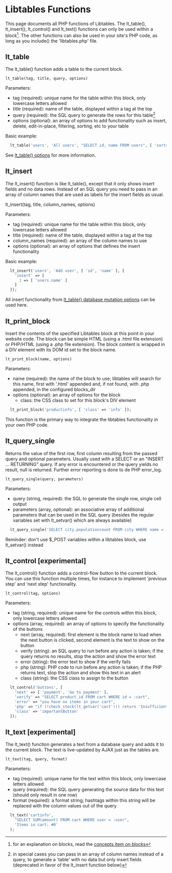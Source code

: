 # Libtables Functions

This page documents all PHP functions of Libtables. The lt_table(), lt_insert(), lt_control()
and lt_text() functions can only be used within a block[^1]. The other functions can also be used
in your site's PHP code, as long as you include() the 'libtables.php' file.

[^1]: for an explanation on blocks, read the [concepts item on blocks](concepts/#blocks)

## lt_table

The lt_table() function adds a table to the current block.

    lt_table(tag, title, query, options)

Parameters:

  * tag (required): unique name for the table within this block, only lowercase letters allowed
  * title (required): name of the table, displayed within a <th> tag at the top
  * query (required): the SQL query to generate the rows for this table[^2]
  * options (optional): an array of options to add functionality such as insert, delete, edit-in-place,
    filtering, sorting, etc to your table

Basic example:
```php
  lt_table('users', 'All users', "SELECT id, name FROM users", [ 'sortable' => true ]);
```

See [lt_table() options](table_options_display/) for more information.

[^2]: in special cases you can pass in an array of column names instead of a query, to generate
a 'table' with no data but only insert fields (deprecated in favor of the lt_insert function below)

## lt_insert

The lt_insert() function is like lt_table(), except that it only shows insert fields and no
data rows. Instead of an SQL query you need to pass in an array of column names that are used
as labels for the insert fields as usual.

lt_insert(tag, title, column_names, options)

Parameters:

* tag (required): unique name for the table within this block, only lowercase letters allowed
* title (required): name of the table, displayed within a <th> tag at the top
* column_names (required): an array of the column names to use
* options (optional): an array of options that defines the insert functionality

Basic example:
```php
  lt_insert('users', 'Add user', [ 'id', 'name' ], [
    'insert' => [
      1 => [ 'users.name' ]
    ]
  ]);
```

All insert functionality from [lt_table() database mutation options](table_options_database/) can be used here.

## lt_print_block

Insert the contents of the specified Libtables block at this point in your website code.
The block can be simple HTML (using a .html file extension) or PHP/HTML (using a .php file
extension). The block content is wrapped in a DIV element with its DOM id set to the block
name.

    lt_print_block(name, options)

Parameters:

  * name (required): the name of the block to use; libtables will search for this name, first
    with '.html' appended and, if not found, with .php appended, in the configured blocks_dir
  * options (optional): an array of options for the block
    * class: the CSS class to set for this block's DIV element

```php
  lt_print_block('productinfo', [ 'class' => 'info' ]);
```

This function is the primary way to integrate the libtables functionality in your own PHP code.

## lt_query_single

Returns the value of the first row, first column resulting from the passed query
and optional parameters. Usually used with a SELECT or an "INSERT ... RETURNING"
query. If any error is encountered or the query yields no result, null is returned. Further error
reporting is done to de PHP error_log.

    lt_query_single(query, parameters)

Parameters:

  * query (string, required): the SQL to generate the single row, single cell output
  * parameters (array, optional): an associative array of additional parameters that can be used
  in the SQL query (besides the regular variables set with lt_setvar() which are always available)

```php
  lt_query_single('SELECT city.populationcount FROM city WHERE name = :name', [ 'name' => $_POST['cityname'] ]);
```

Reminder: don't use $_POST variables within a libtables block, use lt_setvar() instead

## lt_control [experimental]

The lt_control() function adds a control-flow button to the current block. You can use this function
multiple times, for instance to implement 'previous step' and 'next step' functionality.

    lt_control(tag, options)

Parameters:

  * tag (string, required): unique name for the controls within this block, only lowercase letters allowed
  * options (array, required): an array of options to specify the functionality of the buttons
    * next (array, required): first element is the block name to load when the next button is clicked, second element is the text to show on the button
    * verify (string): an SQL query to run before any action is taken; if the query returns no results, stop the action and show the error text
    * error (string): the error text to show if the verify fails
    * php (string): PHP code to run before any action is taken; if the PHP returns text, stop the action and show this text in an alert
    * class (string): the CSS class to assign to the button

```php
  lt_control('buttons', [
    'next' => [ 'payment', 'Go to payment' ],
    'verify' => "SELECT product_id FROM cart WHERE id = :cart",
    'error' => "you have no items in your cart",
    'php' => "if (!check_stock(lt_getvar('cart'))) return 'Insufficient stock';",
    'class' => 'importantButton'
  ]);
```

## lt_text [experimental]

The lt_text() function generates a text from a database query and adds it to the current block.
The text is live-updated by AJAX just as the tables are.

    lt_text(tag, query, format)

Parameters:

  * tag (required): unique name for the text within this block, only lowercase letters allowed
  * query (required): the SQL query generating the source data for this text (should only result in one row)
  * format (required): a format string; hashtags within this string will be replaced with the column values out of the query

```php
  lt_text('cartinfo',
    "SELECT SUM(amount) FROM cart WHERE user = :user",
    'Items in cart: #0'
  );
```
